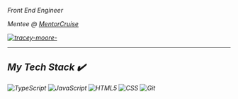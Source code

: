 <p><em>Front End Engineer
<p><em>Mentee @ <a href="https://mentorcruise.com/">MentorCruise
</a>
</em></p>
 

[![tracey-moore-](https://img.shields.io/badge/tracey-moore-%230077B5.svg?style=for-the-badge&logo=linkedin&logoColor=white)](https://www.linkedin.com/in/tracey-moore-b67630233/)


---

## My Tech Stack :heavy_check_mark:
![TypeScript](https://img.shields.io/badge/typescript-%23007ACC.svg?style=for-the-badge&logo=typescript&logoColor=white) ![JavaScript](https://img.shields.io/badge/javascript-%23323330.svg?style=for-the-badge&logo=javascript&logoColor=%23F7DF1E) ![HTML5](https://img.shields.io/badge/HTML5-E34F26?style=for-the-badge&logo=html5&logoColor=white) ![CSS](https://img.shields.io/badge/CSS3-1572B6?style=for-the-badge&logo=css3&logoColor=white) ![Git](https://img.shields.io/badge/git-%23F05033.svg?style=for-the-badge&logo=git&logoColor=white) 
